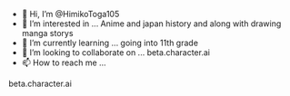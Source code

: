 - 👋 Hi, I’m @HimikoToga105
- 👀 I’m interested in ... Anime and japan history and along with drawing manga storys
- 🌱 I’m currently learning ... going into 11th grade
- 💞️ I’m looking to collaborate on ... beta.character.ai
- 📫 How to reach me ... 

<!---
HimikoToga105/HimikoToga105 is a ✨ special ✨ repository because its `README.md` (this file) appears on your GitHub profile.
You can click the Preview link to take a look at your changes.
---> beta.character.ai
